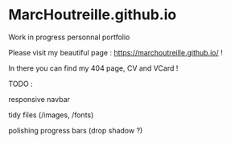 # MarcHoutreille.github.io
Work in progress personnal portfolio

Please visit my beautiful page : https://marchoutreille.github.io/ ! 

In there you can find my 404 page, CV and VCard !

TODO : 

responsive navbar

tidy files (/images, /fonts)

polishing progress bars (drop shadow ?)

